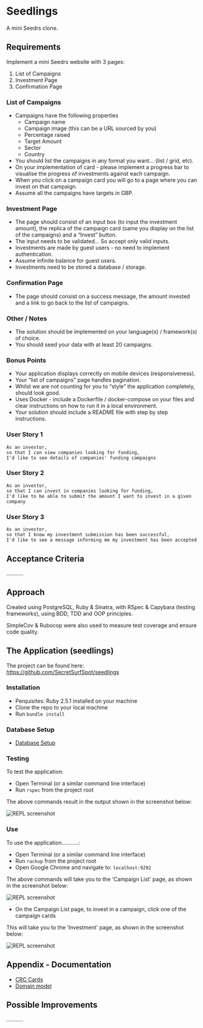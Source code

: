 # Seedlings

A mini Seedrs clone.

## Requirements

Implement a mini Seedrs website with 3 pages:
1) List of Campaigns
2) Investment Page
3) Confirmation Page


### List of Campaigns
- Campaigns have the following properties
  - Campaign name
  - Campaign image (this can be a URL sourced by you)
  - Percentage raised
  - Target Amount
  - Sector
  - Country
- You should list the campaigns in any format you want... (list / grid, etc).
- On your implementation of card - please implement a progress bar to visualise the progress of
investments against each campaign.
- When you click on a campaign card you will go to a page where you can invest on that campaign.
- Assume all the campaigns have targets in GBP.

### Investment Page
- The page should consist of an input box (to input the investment amount), the replica of the campaign card (same you display on the list of the campaigns) and a “Invest” button.
- The input needs to be validated... So accept only valid inputs.
- Investments are made by guest users - no need to implement authentication.
- Assume infinite balance for guest users.
- Investments need to be stored a database / storage.

### Confirmation Page
- The page should consist on a success message, the amount invested and a link to go back to the list of campaigns.

### Other / Notes
- The solution should be implemented on your language(s) / framework(s) of choice.
- You should seed your data with at least 20 campaigns.


### Bonus Points
- Your application displays correctly on mobile devices (responsiveness).
- Your “list of campaigns” page handles pagination.
- Whilst we are not counting for you to “style” the application completely, should look good.
- Uses Docker - include a Dockerfile / docker-compose on your files and clear instructions on
how to run it in a local environment.
- Your solution should include a README file with step by step instructions.


### User Story 1
```
As an investor,
so that I can view companies looking for funding,
I'd like to see details of companies' funding campaigns
```

### User Story 2
```
As an investor,
so that I can invest in companies looking for funding,
I'd like to be able to submit the amount I want to invest in a given company
```

### User Story 3
```
As an investor,
so that I know my investment submission has been successful,
I'd like to see a message informing me my investment has been accepted
```

## Acceptance Criteria
...........

## Approach

Created using PostgreSQL, Ruby & Sinatra, with RSpec & Capybara (testing frameworks), using BDD, TDD and OOP principles.

SimpleCov & Rubocop were also used to measure test coverage and ensure code quality.

## The Application  (seedlings)

The project can be found here: https://github.com/SecretSurfSpot/seedlings

### Installation
- Perquisites: Ruby 2.5.1 installed on your machine
- Clone the repo to your local machine
- Run `bundle install`

### Database Setup

- [Database Setup](./database_setup.md)

### Testing
To test the application:

- Open Terminal (or a similar command line interface)
- Run `rspec` from the project root

The above commands result in the output shown in the screenshot below:

![REPL screenshot](https://github.com/SecretSurfSpot/seedlings/blob/master/images/rspec_screenshot.png)

### Use
To use the application...........:

- Open Terminal (or a similar command line interface)
- Run `rackup` from the project root
- Open Google Chrome and navigate to: `localhost:9292`

The above commands will take you to the 'Campaign List' page, as shown in the screenshot below:

![REPL screenshot](https://github.com/SecretSurfSpot/seedlings/blob/master/images/campaign_list_screenshot.png)


- On the Campaign List page, to invest in a campaign, click one of the campaign cards

This will take you to the 'Investment' page, as shown in the screenshot below:

![REPL screenshot](https://github.com/SecretSurfSpot/seedlings/blob/master/images/investment_screenshot.png)

## Appendix - Documentation

- [CRC Cards](./crc_cards.md)
- [Domain model](./domain_model.md)  


## Possible Improvements
...........
